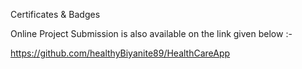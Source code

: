 Certificates & Badges

Online Project Submission is also available on the link given below :-

https://github.com/healthyBiyanite89/HealthCareApp
